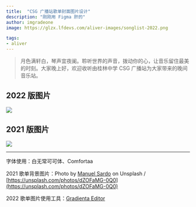 ```yaml
---
title:  "CSG 广播站歌单封面图片设计"
description: "刚刚用 Figma 肝的"
author: imgradeone
image: https://glzx.lfdevs.com/aliver-images/songlist-2022.png

tags:
- aliver
---
```


> 月色满轩白，琴声宜夜阑。聆听世界的声音，拨动你的心，让音乐留住最美的时刻。大家晚上好，欢迎收听由桂林中学 CSG 广播站为大家带来的晚间音乐站。

## 2022 版图片

![](https://glzx.lfdevs.com/aliver-images/songlist-2022-2x.png)

## 2021 版图片

![](https://glzx.lfdevs.com/aliver-images/songlist-2x.png)

---

字体使用：白无常可可体、Comfortaa

2021 歌单背景图片：Photo by [Manuel Sardo](https://unsplash.com/@manuelsardo) on Unsplash / [https://unsplash.com/photos/dZOFaMG-0Q0](https://unsplash.com/photos/dZOFaMG-0Q0)

2022 歌单图片使用工具：[Gradienta Editor](https://gradienta.io/editor)
